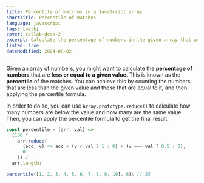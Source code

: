 ```yaml
---
title: Percentile of matches in a JavaScript array
shortTitle: Percentile of matches
language: javascript
tags: [math]
cover: collab-desk-2
excerpt: Calculate the percentage of numbers in the given array that are less or equal to the given value.
listed: true
dateModified: 2024-08-02
---
```


Given an array of numbers, you might want to calculate the **percentage of numbers** that are **less or equal to a given value**. This is known as the **percentile** of the matches. You can achieve this by counting the numbers that are less than the given value and those that are equal to it, and then applying the percentile formula.

In order to do so, you can use `Array.prototype.reduce()` to calculate how many numbers are below the value and how many are the same value. Then, you can apply the percentile formula to get the final result.

```js
const percentile = (arr, val) =>
  (100 *
    arr.reduce(
      (acc, v) => acc + (v < val ? 1 : 0) + (v === val ? 0.5 : 0),
      0
    )) /
  arr.length;

percentile([1, 2, 3, 4, 5, 6, 7, 8, 9, 10], 6); // 55
```

